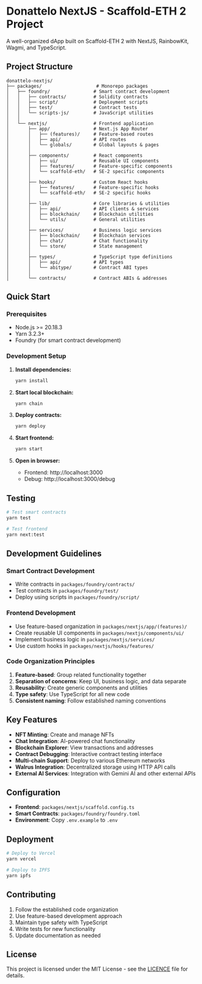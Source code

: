 # Donattelo NextJS - Scaffold-ETH 2 Project

A well-organized dApp built on Scaffold-ETH 2 with NextJS, RainbowKit, Wagmi, and TypeScript.

## Project Structure

```
donattelo-nextjs/
├── packages/                    # Monorepo packages
│   ├── foundry/                # Smart contract development
│   │   ├── contracts/          # Solidity contracts
│   │   ├── script/             # Deployment scripts
│   │   ├── test/               # Contract tests
│   │   └── scripts-js/         # JavaScript utilities
│   │
│   └── nextjs/                 # Frontend application
│       ├── app/                # Next.js App Router
│       │   ├── (features)/     # Feature-based routes
│       │   ├── api/            # API routes
│       │   └── globals/        # Global layouts & pages
│       │
│       ├── components/         # React components
│       │   ├── ui/             # Reusable UI components
│       │   ├── features/       # Feature-specific components
│       │   └── scaffold-eth/   # SE-2 specific components
│       │
│       ├── hooks/              # Custom React hooks
│       │   ├── features/       # Feature-specific hooks
│       │   └── scaffold-eth/   # SE-2 specific hooks
│       │
│       ├── lib/                # Core libraries & utilities
│       │   ├── api/            # API clients & services
│       │   ├── blockchain/     # Blockchain utilities
│       │   └── utils/          # General utilities
│       │
│       ├── services/           # Business logic services
│       │   ├── blockchain/     # Blockchain services
│       │   ├── chat/           # Chat functionality
│       │   └── store/          # State management
│       │
│       ├── types/              # TypeScript type definitions
│       │   ├── api/            # API types
│       │   └── abitype/        # Contract ABI types
│       │
│       └── contracts/          # Contract ABIs & addresses
```

## Quick Start

### Prerequisites
- Node.js >= 20.18.3
- Yarn 3.2.3+
- Foundry (for smart contract development)

### Development Setup

1. **Install dependencies:**
   ```bash
   yarn install
   ```

2. **Start local blockchain:**
   ```bash
   yarn chain
   ```

3. **Deploy contracts:**
   ```bash
   yarn deploy
   ```

4. **Start frontend:**
   ```bash
   yarn start
   ```

5. **Open in browser:**
   - Frontend: http://localhost:3000
   - Debug: http://localhost:3000/debug

## Testing

```bash
# Test smart contracts
yarn test

# Test frontend
yarn next:test
```

## Development Guidelines

### Smart Contract Development
- Write contracts in `packages/foundry/contracts/`
- Test contracts in `packages/foundry/test/`
- Deploy using scripts in `packages/foundry/script/`

### Frontend Development
- Use feature-based organization in `packages/nextjs/app/(features)/`
- Create reusable UI components in `packages/nextjs/components/ui/`
- Implement business logic in `packages/nextjs/services/`
- Use custom hooks in `packages/nextjs/hooks/features/`

### Code Organization Principles
1. **Feature-based**: Group related functionality together
2. **Separation of concerns**: Keep UI, business logic, and data separate
3. **Reusability**: Create generic components and utilities
4. **Type safety**: Use TypeScript for all new code
5. **Consistent naming**: Follow established naming conventions

## Key Features

- **NFT Minting**: Create and manage NFTs
- **Chat Integration**: AI-powered chat functionality
- **Blockchain Explorer**: View transactions and addresses
- **Contract Debugging**: Interactive contract testing interface
- **Multi-chain Support**: Deploy to various Ethereum networks
- **Walrus Integration**: Decentralized storage using HTTP API calls
- **External AI Services**: Integration with Gemini AI and other external APIs

## Configuration

- **Frontend**: `packages/nextjs/scaffold.config.ts`
- **Smart Contracts**: `packages/foundry/foundry.toml`
- **Environment**: Copy `.env.example` to `.env`

## Deployment

```bash
# Deploy to Vercel
yarn vercel

# Deploy to IPFS
yarn ipfs
```

## Contributing

1. Follow the established code organization
2. Use feature-based development approach
3. Maintain type safety with TypeScript
4. Write tests for new functionality
5. Update documentation as needed

## License

This project is licensed under the MIT License - see the [LICENCE](LICENCE) file for details.
